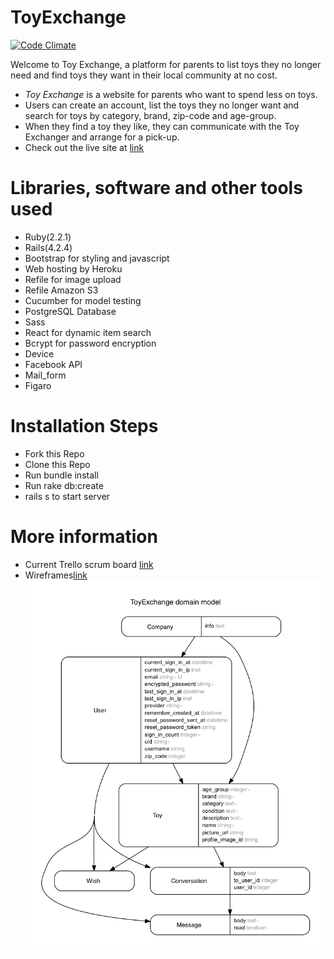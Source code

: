 # ToyExchange

[![Code Climate](https://codeclimate.com/repos/573b74cd9adb1227dc00ac63/badges/a2a6a1d5dc1dec887130/gpa.svg)](https://codeclimate.com/repos/573b74cd9adb1227dc00ac63/feed)

Welcome to Toy Exchange, a platform for parents to list toys they no longer need and find toys they want in their local community at no cost.
- _Toy Exchange_ is a website for parents who want to spend less on toys.
- Users can create an account, list the toys they no longer want and search for toys by category, brand, zip-code and age-group.
- When they find a toy they like, they can communicate with the Toy Exchanger and arrange for a pick-up.
- Check out the live site at [link](www.toyexchange.herokuapp.com)

# Libraries, software and other tools used
- Ruby(2.2.1)
- Rails(4.2.4)
- Bootstrap for styling and javascript
- Web hosting by Heroku
- Refile for image upload
- Refile Amazon S3
- Cucumber for model testing
- PostgreSQL Database
- Sass
- React for dynamic item search
- Bcrypt for password encryption
- Device
- Facebook API
- Mail_form
- Figaro

# Installation Steps
- Fork this Repo
- Clone this Repo
- Run bundle install
- Run rake db:create
- rails s to start server

# More information
- Current Trello scrum board [link](https://trello.com/b/a4rL0m36/toyexchange#)
- Wireframes[link](./doc/ToyExchange.pdf)
![](./erd.png)
